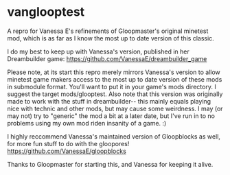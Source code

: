 # vanglooptest
A repro for Vanessa E's refinements of Gloopmaster's original minetest mod, which is as far as I know the most up to date version of this classic.

I do my best to keep up with Vanessa's version, published in her Dreambuilder game:
https://github.com/VanessaE/dreambuilder_game

Please note, at its start this repro merely mirrors Vanessa's version to allow minetest game makers access to the most up to date version of these mods in submodule format. You'll want to put it in your game's mods directory. I suggest the target mods/glooptest. Also note that this version was originally made to work with the stuff in dreambuilder-- this mainly equals playing nice with technic and other mods, but may cause some weirdness. I may (or may not) try to "generic" the mod a bit at a later date, but I've run in to no problems using my own mod riden insanity of a game. :)

I highly reccommend Vanessa's maintained version of Gloopblocks as well, for more fun stuff to do with the gloopores!
https://github.com/VanessaE/gloopblocks

Thanks to Gloopmaster for starting this, and Vanessa for keeping it alive.
